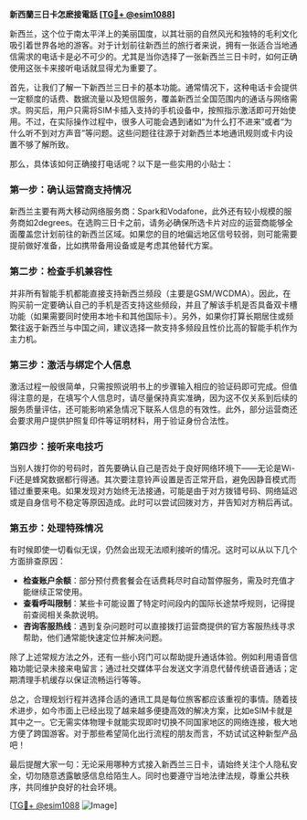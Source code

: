**新西蘭三日卡怎麽接電話 [[TG💪+ @esim1088](https://t.me/s/esim1088)]**

新西兰，这个位于南太平洋上的美丽国度，以其壮丽的自然风光和独特的毛利文化吸引着世界各地的游客。对于计划前往新西兰的旅行者来说，拥有一张适合当地通信需求的电话卡是必不可少的。尤其是当你选择了一张新西兰三日卡时，如何正确使用这张卡来接听电话就显得尤为重要了。

首先，让我们了解一下新西兰三日卡的基本功能。通常情况下，这种电话卡会提供一定额度的话费、数据流量以及短信服务，覆盖新西兰全国范围内的通话与网络需求。购买后，用户只需将SIM卡插入支持的手机设备中，按照指示激活即可开始使用。不过，在实际操作过程中，很多人可能会遇到诸如“为什么打不进来”或者“为什么听不到对方声音”等问题。这些问题往往源于对新西兰本地通讯规则或卡内设置不够了解所致。

那么，具体该如何正确接打电话呢？以下是一些实用的小贴士：

### 第一步：确认运营商支持情况

新西兰主要有两大移动网络服务商：Spark和Vodafone，此外还有较小规模的服务商如2degrees。在选购三日卡之前，请务必确保所选卡片对应的运营商能够全面覆盖您计划前往的新西兰区域。如果您的目的地偏远地区信号较弱，则可能需要提前做好准备，比如携带备用设备或是考虑其他替代方案。

### 第二步：检查手机兼容性

并非所有智能手机都能直接支持新西兰频段（主要是GSM/WCDMA）。因此，在购买前一定要确认自己的手机是否支持这些频段，并且了解该手机是否具备双卡槽功能（如果需要同时使用本地卡和其他国际卡）。另外，如果你打算长期居住或频繁往返于新西兰与中国之间，建议选择一款支持多频段且性价比高的智能手机作为主力机。

### 第三步：激活与绑定个人信息

激活过程一般很简单，只需按照说明书上的步骤输入相应的验证码即可完成。但值得注意的是，在填写个人信息时，请尽量保持真实准确，因为这不仅关系到后续的服务质量评估，还可能影响紧急情况下联系人信息的有效性。此外，部分运营商还会要求用户提供护照复印件等证明材料，用于验证身份合法性。

### 第四步：接听来电技巧

当别人拨打你的号码时，首先要确认自己是否处于良好网络环境下——无论是Wi-Fi还是蜂窝数据都行得通。其次要注意铃声设置是否正常开启，避免因静音模式而错过重要来电。如果发现对方始终无法接通，可能是由于对方拨错号码、网络延迟或是自身信号不稳定等原因造成。此时可以尝试回拨对方，并告知对方稍后再试。

### 第五步：处理特殊情况

有时候即使一切看似无误，仍然会出现无法顺利接听的情况。这时可以从以下几个方面排查原因：
- **检查账户余额**：部分预付费套餐会在话费耗尽时自动暂停服务，需及时充值才能继续正常使用。
- **查看呼叫限制**：某些卡可能设置了特定时间段内的国际长途禁呼规则，记得提前查阅相关条款说明。
- **咨询客服热线**：遇到复杂问题时可以直接拨打运营商提供的官方客服热线寻求帮助，他们通常能快速定位并解决问题。

除了上述常规方法之外，还有一些小窍门可以帮助提升通话体验。例如利用语音信箱功能记录未接来电留言；通过社交媒体平台发送文字消息代替传统语音通话；定期清理手机缓存以保证流畅运行等等。

总之，合理规划行程并选择合适的通讯工具是每位旅客都应该重视的事情。随着技术进步，如今市面上已经出现了越来越多便捷高效的解决方案，比如eSIM卡就是其中之一。它无需实体物理卡就能实现即时切换不同国家地区的网络连接，极大地方便了跨国游客。对于那些希望简化出行流程的朋友而言，不妨试试这种新型产品吧！

最后提醒大家一句：无论采用哪种方式接入新西兰三日卡，请始终关注个人隐私安全，切勿随意透露敏感信息给陌生人。同时也要遵守当地法律法规，尊重公共秩序，共同维护良好的社会环境。

[[TG💪+ @esim1088](https://t.me/s/esim1088) ![Image](https://i.postimg.cc/4NQfJmqS/Snipaste-2025-05-13-00-14-12.png)]